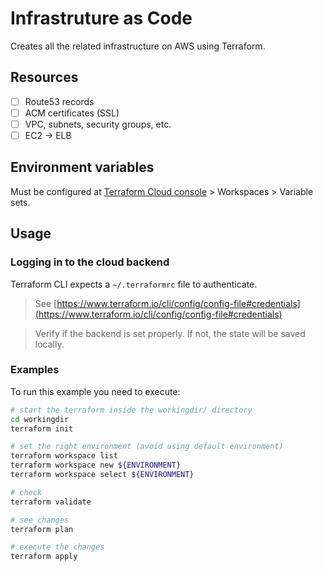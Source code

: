 # Infrastruture as Code

Creates all the related infrastructure on AWS using Terraform.

## Resources

- [ ] Route53 records
- [ ] ACM certificates (SSL)
- [ ] VPC, subnets, security groups, etc.
- [ ] EC2 -> ELB

## Environment variables

Must be configured at [Terraform Cloud console](https://app.terraform.io) > Workspaces > Variable sets.

## Usage

### Logging in to the cloud backend

Terraform CLI expects a `~/.terraformrc` file to authenticate.

> See [https://www.terraform.io/cli/config/config-file#credentials](https://www.terraform.io/cli/config/config-file#credentials)

> Verify if the backend is set properly. If not, the state will be saved locally.

<!-- TODO: add more instructions about the TF Cloud login -->

### Examples

To run this example you need to execute:

```bash
# start the terraform inside the workingdir/ directory
cd workingdir
terraform init

# set the right environment (avoid using default environment)
terraform workspace list
terraform workspace new ${ENVIRONMENT}
terraform workspace select ${ENVIRONMENT}

# check
terraform validate

# see changes
terraform plan

# execute the changes
terraform apply
```


